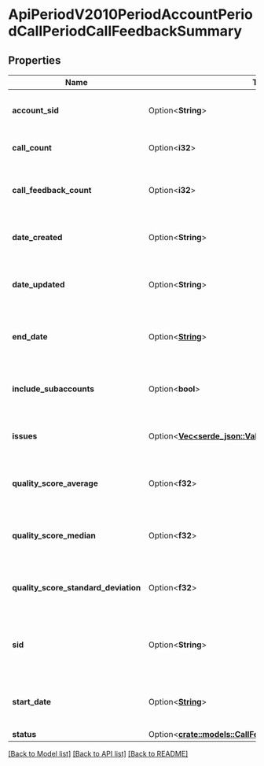 # ApiPeriodV2010PeriodAccountPeriodCallPeriodCallFeedbackSummary

## Properties

Name | Type | Description | Notes
------------ | ------------- | ------------- | -------------
**account_sid** | Option<**String**> | The unique sid that identifies this account | [optional]
**call_count** | Option<**i32**> | The total number of calls | [optional]
**call_feedback_count** | Option<**i32**> | The total number of calls with a feedback entry | [optional]
**date_created** | Option<**String**> | The date this resource was created | [optional]
**date_updated** | Option<**String**> | The date this resource was last updated | [optional]
**end_date** | Option<[**String**](string.md)> | The latest feedback entry date in the summary | [optional]
**include_subaccounts** | Option<**bool**> | Whether the feedback summary includes subaccounts | [optional]
**issues** | Option<[**Vec<serde_json::Value>**](serde_json::Value.md)> | Issues experienced during the call | [optional]
**quality_score_average** | Option<**f32**> | The average QualityScore of the feedback entries | [optional]
**quality_score_median** | Option<**f32**> | The median QualityScore of the feedback entries | [optional]
**quality_score_standard_deviation** | Option<**f32**> | The standard deviation of the quality scores | [optional]
**sid** | Option<**String**> | A string that uniquely identifies this feedback entry | [optional]
**start_date** | Option<[**String**](string.md)> | The earliest feedback entry date in the summary | [optional]
**status** | Option<[**crate::models::CallFeedbackSummaryEnumStatus**](call_feedback_summary_enum_status.md)> |  | [optional]

[[Back to Model list]](../README.md#documentation-for-models) [[Back to API list]](../README.md#documentation-for-api-endpoints) [[Back to README]](../README.md)


